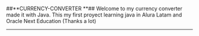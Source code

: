 ##**CURRENCY-CONVERTER
**##
Welcome to my currency converter made it with Java. This my first proyect learning java 
in Alura Latam and Oracle Next Education (Thanks a lot)

****
